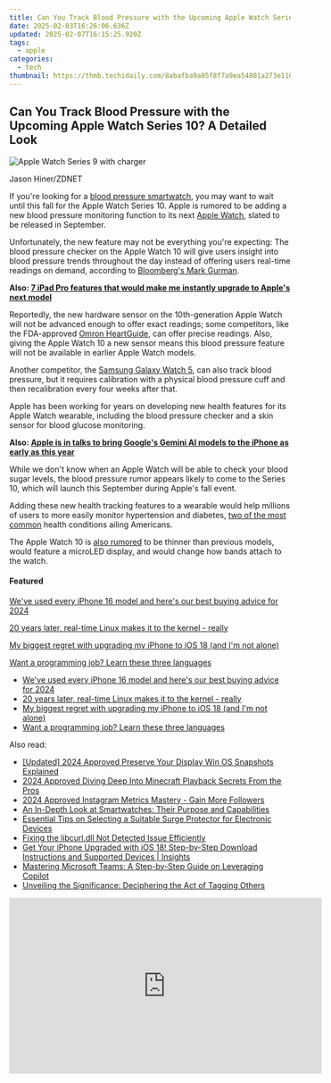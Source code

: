 ```yaml
---
title: Can You Track Blood Pressure with the Upcoming Apple Watch Series 10? A Detailed Look
date: 2025-02-03T16:26:06.636Z
updated: 2025-02-07T16:15:25.920Z
tags:
  - apple
categories:
  - tech
thumbnail: https://thmb.techidaily.com/8abafba9a85f8f7a9ea54801a273e110b7cee0bf022a9217ff3a409cbc876b2b.jpg
---
```


## Can You Track Blood Pressure with the Upcoming Apple Watch Series 10? A Detailed Look

![Apple Watch Series 9 with charger](https://www.zdnet.com/a/img/resize/204f9cbbfb8af68b78fc00a4f8435bc6d96ac8b5/2023/11/16/db4d6528-7509-4b45-b66a-b1265010b454/dsc02388.jpg?auto=webp&width=1280)

Jason Hiner/ZDNET

If you're looking for a [blood pressure smartwatch](https://www.zdnet.com/article/best-blood-pressure-watch/), you may want to wait until this fall for the Apple Watch Series 10\. Apple is rumored to be adding a new blood pressure monitoring function to its next [Apple Watch](https://apple.sjv.io/c/159047/435031/7613?&sharedid=zdnet&partnerpropertyid=1980086&u=https%3A%2F%2Fwww.apple.com%2Fshop%2Fbuy-watch%2Fapple-watch&subId1=subid%5Fvalue), slated to be released in September. 

Unfortunately, the new feature may not be everything you're expecting: The blood pressure checker on the Apple Watch 10 will give users insight into blood pressure trends throughout the day instead of offering users real-time readings on demand, according to [Bloomberg's Mark Gurman](https://www.bloomberg.com/news/newsletters/2024-03-17/apple-aapl-revamped-carplay-becomes-last-hope-after-apple-car-is-canceled-ltvif8zt). 

**Also: [7 iPad Pro features that would make me instantly upgrade to Apple's next model](https://www.zdnet.com/article/7-ipad-pro-features-that-would-make-me-instantly-upgrade-to-apples-next-model/)**

Reportedly, the new hardware sensor on the 10th-generation Apple Watch will not be advanced enough to offer exact readings; some competitors, like the FDA-approved [Omron HeartGuide](https://www.amazon.com/OMRON-HeartGuide-Pressure-Monitor-Activity/dp/B08N71C66S?tag=zdnet-buy-button-20), can offer precise readings. Also, giving the Apple Watch 10 a new sensor means this blood pressure feature will not be available in earlier Apple Watch models. 

Another competitor, the [Samsung Galaxy Watch 5](https://www.amazon.com/SAMSUNG-Galaxy-44mm-Smartwatch-GPS/dp/B0BWSJ4RLB/?tag=zdnet-buy-button-20), can also track blood pressure, but it requires calibration with a physical blood pressure cuff and then recalibration every four weeks after that. 

Apple has been working for years on developing new health features for its Apple Watch wearable, including the blood pressure checker and a skin sensor for blood glucose monitoring. 

**Also: [Apple is in talks to bring Google's Gemini AI models to the iPhone as early as this year](https://www.zdnet.com/article/apple-is-in-talks-to-bring-googles-gemini-ai-models-to-the-iphone-as-early-as-this-year/)**

While we don't know when an Apple Watch will be able to check your blood sugar levels, the blood pressure rumor appears likely to come to the Series 10, which will launch this September during Apple's fall event. 

Adding these new health tracking features to a wearable would help millions of users to more easily monitor hypertension and diabetes, [two of the most common](https://www.nih.gov/about-nih/what-we-do/nih-turning-discovery-into-health/our-biggest-health-challenges) health conditions ailing Americans.

The Apple Watch 10 is [also rumored](https://www.zdnet.com/article/apple-reportedly-planning-major-watch-x-upgrade-for-2024-or-2025/) to be thinner than previous models, would feature a microLED display, and would change how bands attach to the watch. 

#### Featured

[We've used every iPhone 16 model and here's our best buying advice for 2024](https://www.zdnet.com/article/iphone-16-pro-max-buying-advice-2024/ "We've used every iPhone 16 model and here's our best buying advice for 2024")

[20 years later, real-time Linux makes it to the kernel - really](https://www.zdnet.com/article/20-years-later-real-time-linux-makes-it-to-the-kernel-really/ "20 years later, real-time Linux makes it to the kernel - really")

[My biggest regret with upgrading my iPhone to iOS 18 (and I'm not alone)](https://www.zdnet.com/article/my-biggest-regret-with-upgrading-my-iphone-to-ios-18-and-im-not-alone/ "My biggest regret with upgrading my iPhone to iOS 18 (and I'm not alone)")

[Want a programming job? Learn these three languages](https://www.zdnet.com/article/want-a-programming-job-learn-these-three-languages/ "Want a programming job? Learn these three languages")

* [We've used every iPhone 16 model and here's our best buying advice for 2024](https://www.zdnet.com/article/iphone-16-pro-max-buying-advice-2024/ "We've used every iPhone 16 model and here's our best buying advice for 2024")
* [20 years later, real-time Linux makes it to the kernel - really](https://www.zdnet.com/article/20-years-later-real-time-linux-makes-it-to-the-kernel-really/ "20 years later, real-time Linux makes it to the kernel - really")
* [My biggest regret with upgrading my iPhone to iOS 18 (and I'm not alone)](https://www.zdnet.com/article/my-biggest-regret-with-upgrading-my-iphone-to-ios-18-and-im-not-alone/ "My biggest regret with upgrading my iPhone to iOS 18 (and I'm not alone)")
* [Want a programming job? Learn these three languages](https://www.zdnet.com/article/want-a-programming-job-learn-these-three-languages/ "Want a programming job? Learn these three languages")

<ins class="adsbygoogle"
     style="display:block"
     data-ad-format="autorelaxed"
     data-ad-client="ca-pub-7571918770474297"
     data-ad-slot="1223367746"></ins>

<ins class="adsbygoogle"
     style="display:block"
     data-ad-client="ca-pub-7571918770474297"
     data-ad-slot="8358498916"
     data-ad-format="auto"
     data-full-width-responsive="true"></ins>

<span class="atpl-alsoreadstyle">Also read:</span>
<div><ul>
<li><a href="https://screen-sharing-recording.techidaily.com/updated-2024-approved-preserve-your-display-win-os-snapshots-explained/"><u>[Updated] 2024 Approved Preserve Your Display Win OS Snapshots Explained</u></a></li>
<li><a href="https://screen-sharing-recording.techidaily.com/2024-approved-diving-deep-into-minecraft-playback-secrets-from-the-pros/"><u>2024 Approved Diving Deep Into Minecraft Playback Secrets From the Pros</u></a></li>
<li><a href="https://instagram-video-files.techidaily.com/2024-approved-instagram-metrics-mastery-gain-more-followers/"><u>2024 Approved Instagram Metrics Mastery - Gain More Followers</u></a></li>
<li><a href="https://techtrends.techidaily.com/an-in-depth-look-at-smartwatches-their-purpose-and-capabilities/"><u>An In-Depth Look at Smartwatches: Their Purpose and Capabilities</u></a></li>
<li><a href="https://techtrends.techidaily.com/essential-tips-on-selecting-a-suitable-surge-protector-for-electronic-devices/"><u>Essential Tips on Selecting a Suitable Surge Protector for Electronic Devices</u></a></li>
<li><a href="https://techtrends.techidaily.com/fixing-the-libcurldll-not-detected-issue-efficiently/"><u>Fixing the libcurl.dll Not Detected Issue Efficiently</u></a></li>
<li><a href="https://tech-hub.techidaily.com/get-your-iphone-upgraded-with-ios-18-step-by-step-download-instructions-and-supported-devices-insights/"><u>Get Your iPhone Upgraded with iOS 18! Step-by-Step Download Instructions and Supported Devices | Insights</u></a></li>
<li><a href="https://techtrends.techidaily.com/mastering-microsoft-teams-a-step-by-step-guide-on-leveraging-copilot/"><u>Mastering Microsoft Teams: A Step-by-Step Guide on Leveraging Copilot</u></a></li>
<li><a href="https://tech-recovery.techidaily.com/unveiling-the-significance-deciphering-the-act-of-tagging-others/"><u>Unveiling the Significance: Deciphering the Act of Tagging Others</u></a></li>
</ul></div>

<!-- affiliate ads begin -->
<iframe width="560" height="315" src="https://www.youtube.com/embed/_SbYznUy_zY?si=ThBkP934r3mizi48" title="YouTube video player" frameborder="0" allow="accelerometer; autoplay; clipboard-write; encrypted-media; gyroscope; picture-in-picture; web-share" referrerpolicy="strict-origin-when-cross-origin" allowfullscreen></iframe>
<!-- affiliate ads end -->


